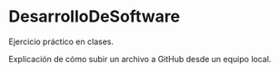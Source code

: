 # DesarrolloDeSoftware
Ejercicio práctico en clases.

Explicación de cómo subir un archivo a GitHub desde un equipo local. 

